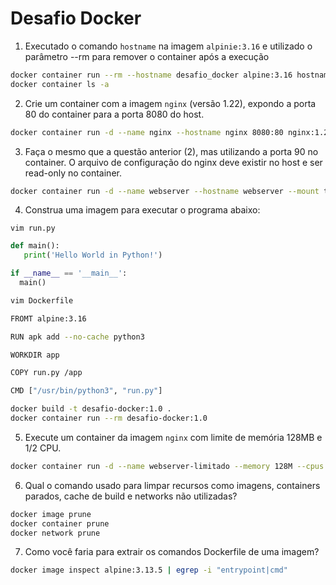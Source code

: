# Desafio Docker

1. Executado o comando `hostname` na imagem `alpinie:3.16` e utilizado o parâmetro --rm para remover o container após a execução

```bash
docker container run --rm --hostname desafio_docker alpine:3.16 hostname
docker container ls -a
```
2. Crie um container com a imagem `nginx` (versão 1.22), expondo a porta 80 do container para a porta 8080 do host.

```bash
docker container run -d --name nginx --hostname nginx 8080:80 nginx:1.22
```

3. Faça o mesmo que a questão anterior (2), mas utilizando a porta 90 no container. O arquivo de configuração do nginx deve existir no host e ser read-only no container.

```bash
docker container run -d --name webserver --hostname webserver --mount type=volume,src=config_nginx,dst=/etc/nginx,ro -p 90:80 nginx:1.22
```

4. Construa uma imagem para executar o programa abaixo:

```
vim run.py
```

```python
def main():
   print('Hello World in Python!')

if __name__ == '__main__':
  main()
```

```bash
vim Dockerfile

FROMT alpine:3.16

RUN apk add --no-cache python3 

WORKDIR app 

COPY run.py /app

CMD ["/usr/bin/python3", "run.py"]

```

```bash 
docker build -t desafio-docker:1.0 .
docker container run --rm desafio-docker:1.0
``` 

5. Execute um container da imagem `nginx` com limite de memória 128MB e 1/2 CPU.

```bash
docker container run -d --name webserver-limitado --memory 128M --cpus 0.5 nginx:1.22
```

6. Qual o comando usado para limpar recursos como imagens, containers parados, cache de build e networks não utilizadas?

```bash
docker image prune
docker container prune
docker network prune
```

7. Como você faria para extrair os comandos Dockerfile de uma imagem?

```bash
docker image inspect alpine:3.13.5 | egrep -i "entrypoint|cmd"
```
